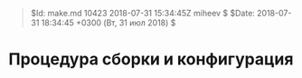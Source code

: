 > $Id: make.md 10423 2018-07-31 15:34:45Z miheev $
> $Date: 2018-07-31 18:34:45 +0300 (Вт, 31 июл 2018) $

Процедура сборки и конфигурация
===============================

